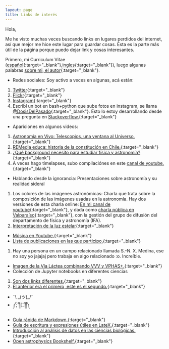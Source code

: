 ```yaml
---
layout: page
title: Links de interés
---
```


Hola,

Me he visto muchas veces buscando links en lugares perdidos del internet, así que mejor me hice este lugar para guardar cosas. Ésta es la parte más útil de la página porque puedo dejar link y cosas interesantes.


Primero, mi Curriculum Vitae ([español](https://drive.google.com/file/d/1d1qEw0NPfdGgJZry_5nlx0HjxCDxBVD0/view?usp=sharing){:target="_blank"},[ingles](https://drive.google.com/file/d/1QViu8Ri-o14epkEljqd96-KOxsWiFlR0/view?usp=sharing){:target="_blank"}), luego algunas palabras [sobre mi, el autor](https://nicomedinap.github.io/about.html){:target="_blank"}.

* Redes sociales: Soy activo a veces en algunas, acá están:
1. [Twitter](https://twitter.com/nicomedinap){:target="_blank"}
2. [Flickr](http://www.flickr.com/photos/73337761@N06/){:target="_blank"}
3. [Instagram](https://www.instagram.com/nicomediap/){:target="_blank"}
4. Escribí un bot en bash+python que sube fotos en instagram, se llama [@DosisDelPasado](https://www.instagram.com/dosisdelpasado/){:target="_blank"}. Esto lo estoy desarrollando desde una pregunta en [Stackoverflow.](https://stackoverflow.com/questions/65215029/upload-vertical-images-to-instagram-using-python?noredirect=1#comment115581214_65215029){:target="_blank"}


* Apariciones en algunos videos:
1. [Astronomía en Vivo: Telescopios, una ventana al Universo.](https://youtu.be/uY6pnWmrERs){:target="_blank"}
2. [REMedia educa: historia de la constitución en Chile.](https://www.instagram.com/tv/CGi9ZtWpls-/?utm_source=ig_web_button_share_sheet){:target="_blank"}
3. [¿Qué background necesito para estudiar física y astronomía?](https://youtu.be/KTGlYMEI48g){:target="_blank"}
4. A veces hago timelapses, subo compilaciónes en este [canal de youtube.](https://www.youtube.com/channel/UC27Vv11KAnccwb0UVy7aXtQ?view_as=subscriber){:target="_blank"}

* Hablando desde la ignorancia: Presentaciones sobre astronomía y su realidad sideral
1. Los colores de las imágenes astronómicas: Charla que trata sobre la composición de las imágenes usadas en la astronomía. Hay dos versiones de esta charla online: [En mi canal de youtube](https://www.youtube.com/watch?v=ebR1Rl9GZuA&t=853s){:target="_blank"}, y dada como [charla pública en Valparaíso](https://youtu.be/GlTSYEglE6w){:target="_blank"}, con la gestión del grupo de difusión del departamento de física y astronomía (IFA).
2. [Interpretación de la luz estelar](https://youtu.be/TjQqw0ymOgU){:target="_blank"}

* [Música en Youtube.](https://nicomedinap.github.io/musica/musica.html){:target="_blank"}
* [Lista de publicaciones en las que participo.](https://arxiv.org/search/astro-ph?searchtype=author&query=Medina%2C+N){:target="_blank"}
1. Hay una persona en un campo relacionado llamada S.-N. X. Medina, ese no soy yo jajajaj pero trabaja en algo relacionado :o. Increíble. 

* [Imagen de la Vía Láctea combinando VVV y VPHAS+.](http://djer.roe.ac.uk/vsa/vvv/mosaic/lb.html?fbclid=IwAR2rdnczc_BdbZ00PKxs0UhU4nivZu7v5ElS-MCvsO2fDsYPB84ESscn9v8){:target="_blank"}
* Colección de Jupyter notebooks en diferentes ciencias
1. [Son dos links diferentes.](https://github.com/jupyter/jupyter/wiki/A-gallery-of-interesting-Jupyter-Notebooks){:target="_blank"}
2. [El anterior era el primero, este es el segundo.](https://notebook.community){:target="_blank"}
* ¯\ \_(ツ)_/¯
* ༼;´༎ຶ ۝ ༎ຶ༽
<!--- * También me gusta escribir, subiré algunos textos [acá.](https://nicomedinap.github.io/escritos/LoQueUnoNecesita.html){:target="_blank"} --->
* [Guía rápida de Markdown.](https://enterprise.github.com/downloads/en/markdown-cheatsheet.pdf){:target="_blank"}
* [Guía de escritura y expresiones útiles en LateX.](https://es.wikipedia.org/wiki/Ayuda:Uso_de_LaTeX){:target="_blank"}
* [Introducción al análisis de datos en las ciencias biológicas.](http://bebi103.caltech.edu.s3-website-us-east-1.amazonaws.com/2019a/){:target="_blank"}
* [Open astrophysics Bookshelf.](http://open-astrophysics-bookshelf.github.io){:target="_blank"}
